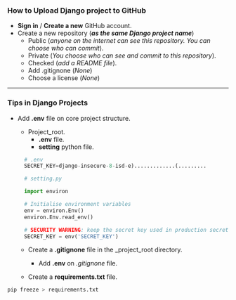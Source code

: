 ### How to Upload Django project to GitHub

- __Sign in__ / __Create a new__ GitHub account.
- Create a new repository (___as the same Django project name___)
  - Public (_anyone  on the internet can see this repository. You can choose who can commit_).
  - Private (_You choose who can see and commit to this repository_).
  - Checked (_add a README file_).
  - Add .gitignone (_None_)
  - Choose a license (_None_)
  
---

### Tips in Django Projects

- Add __.env__ file on core project structure.
  - Project_root.
    - __.env__ file.
    - __setting__ python file.
  
  ```python
    # .env
    SECRET_KEY=django-insecure-8-isd-e).............(.........
  ```

  ```python
    # setting.py

    import environ

    # Initialise environment variables
    env = environ.Env()
    environ.Env.read_env()

    # SECURITY WARNING: keep the secret key used in production secret!
    SECRET_KEY = env('SECRET_KEY')
  ```

  - Create a __.gitignone__ file in the _project_root directory.
    - Add __.env__ on _.gitignone_ file.

  - Create a __requirements.txt__ file.

```python
pip freeze > requirements.txt
```






